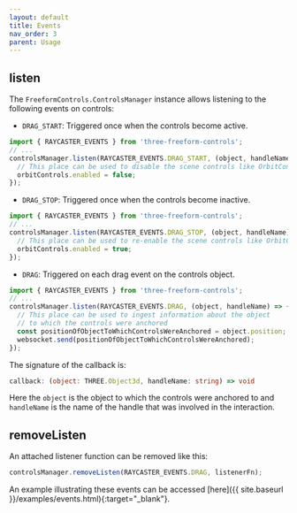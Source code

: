 ```yaml
---
layout: default
title: Events
nav_order: 3
parent: Usage
---
```


## listen

The `FreeformControls.ControlsManager` instance allows listening to the following events on controls:

- `DRAG_START`: Triggered once when the controls become active.

```js
import { RAYCASTER_EVENTS } from 'three-freeform-controls';
// ...
controlsManager.listen(RAYCASTER_EVENTS.DRAG_START, (object, handleName) => {
  // This place can be used to disable the scene controls like OrbitControls
  orbitControls.enabled = false;
});
```

- `DRAG_STOP`: Triggered once when the controls become inactive.

```js
import { RAYCASTER_EVENTS } from 'three-freeform-controls';
// ...
controlsManager.listen(RAYCASTER_EVENTS.DRAG_STOP, (object, handleName) => {
  // This place can be used to re-enable the scene controls like OrbitControls
  orbitControls.enabled = true;
});
```

- `DRAG`: Triggered on each drag event on the controls object.

```js
import { RAYCASTER_EVENTS } from 'three-freeform-controls';
// ...
controlsManager.listen(RAYCASTER_EVENTS.DRAG, (object, handleName) => {
  // This place can be used to ingest information about the object
  // to which the controls were anchored
  const positionOfObjectToWhichControlsWereAnchored = object.position;
  websocket.send(positionOfObjectToWhichControlsWereAnchored);
});
```

The signature of the callback is:

```ts
callback: (object: THREE.Object3d, handleName: string) => void
```

Here the `object` is the object to which the controls were anchored to and `handleName` is the name of the handle
that was involved in the interaction.

## removeListen

An attached listener function can be removed like this:

```js
controlsManager.removeListen(RAYCASTER_EVENTS.DRAG, listenerFn);
```

An example illustrating these events can be accessed [here]({{ site.baseurl }}/examples/events.html){:target="_blank"}.
